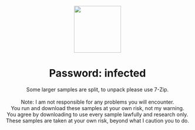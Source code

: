 <p align="center">
  <img width="128" height="128" src="https://user-images.githubusercontent.com/128066597/264610335-49e0a590-20fd-4b0a-b8e3-05e9aa137cdc.png">
</p>

<h1 align="center">Password: infected</h1>

<p align="center">
Some larger samples are split, to unpack please use 7-Zip.<br>
<br>
Note: I am not responsible for any problems you will encounter.<br>
You run and download these samples at your own risk, not my warning.<br>
You agree by downloading to use every sample lawfully and research only.<br>
These samples are taken at your own risk, beyond what I caution you to do.<br>
</p>

